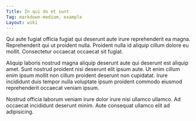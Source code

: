 ```yaml
---
Title: In qui do et sunt
Tag: markdown-medium, example
Layout: wiki
---
```

Qui aute fugiat officia fugiat qui deserunt aute irure reprehenderit ea magna. Reprehenderit qui ut proident nulla. Proident nulla id aliquip cillum dolore eu mollit. Consectetur occaecat occaecat sit fugiat.

Aliquip laboris nostrud magna aliquip deserunt aute qui deserunt est aliquip amet. Sunt nostrud proident nisi deserunt elit ipsum aute. Ut enim cillum enim ipsum mollit non cillum proident deserunt non cupidatat. Irure incididunt duis tempor nulla voluptate ipsum proident commodo eiusmod reprehenderit occaecat veniam ipsum.

Nostrud officia laborum veniam irure dolor irure nisi ullamco ullamco. Ad occaecat incididunt deserunt minim. Aute consequat ullamco elit ad adipisicing.